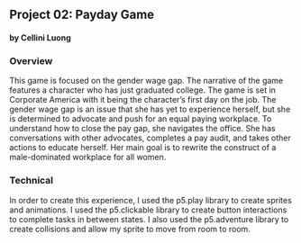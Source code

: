 ## Project 02: Payday Game
#### by Cellini Luong


### Overview
This game is focused on the gender wage gap. The narrative of the game features a character who has just graduated college. The game is set in Corporate America with it being the character’s first day on the job. The gender wage gap is an issue that she has yet to experience herself, but she is determined to advocate and push for an equal paying workplace. To understand how to close the pay gap, she navigates the office. She has conversations with other advocates, completes a pay audit, and takes other actions to educate herself. Her main goal is to rewrite the construct of a male-dominated workplace for all women.

### Technical
In order to create this experience, I used the p5.play library to create sprites and animations. I used the p5.clickable library to create button interactions to complete tasks in between states. I also used the p5.adventure library to create collisions and allow my sprite to move from room to room.

